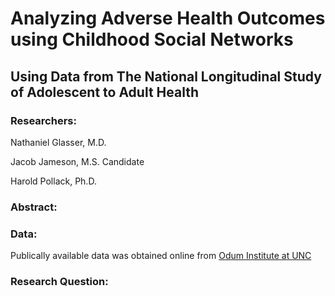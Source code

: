 # Analyzing Adverse Health Outcomes using Childhood Social Networks
## Using Data from The National Longitudinal Study of Adolescent to Adult Health

### Researchers:
Nathaniel Glasser, M.D.

Jacob Jameson, M.S. Candidate

Harold Pollack, Ph.D.


### Abstract:


### Data:

Publically available data was obtained online from [Odum Institute at UNC](https://addhealth.cpc.unc.edu)

### Research Question:


